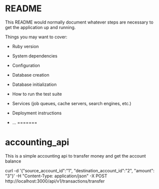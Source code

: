 # README

This README would normally document whatever steps are necessary to get the
application up and running.

Things you may want to cover:

* Ruby version

* System dependencies

* Configuration

* Database creation

* Database initialization

* How to run the test suite

* Services (job queues, cache servers, search engines, etc.)

* Deployment instructions

* ...
=======
# accounting_api
This is a simple accounting api to transfer money and get the account balance


curl -d '{"source_account_id":"1", "destination_account_id":"2", "amount": "3"}' -H "Content-Type: application/json" -X POST http://localhost:3000/api/v1/transactions/transfer
